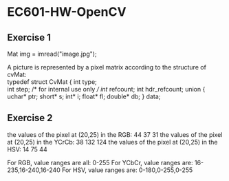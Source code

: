 # EC601-HW-OpenCV
## Exercise 1
Mat img = imread("image.jpg");

A picture is represented by a pixel matrix according to the structure of cvMat:<br />
typedef struct CvMat
{
  int type;    
  int step;
  /* for internal use only */
  int* refcount;
  int hdr_refcount;
  union
  {
    uchar* ptr;
    short* s;
    int* i;
    float* fl;
    double* db;
  } data;
## Exercise 2
the values of the pixel at (20,25) in the RGB: 44 37 31
the values of the pixel at (20,25) in the YCrCb: 38 132 124
the values of the pixel at (20,25) in the HSV: 14 75 44

For RGB, value ranges are all: 0-255
For YCbCr, value ranges are: 16-235,16-240,16-240
For HSV, value ranges are: 0-180,0-255,0-255
